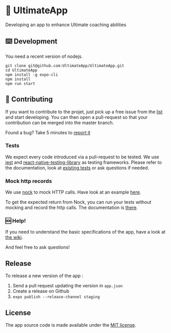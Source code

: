 # 🥏 UltimateApp

Developing an app to enhance Ultimate coaching abilities

## ⌨️ Development

You need a recent version of nodejs.

```
git clone git@github.com:UltimateApp/UltimateApp.git
cd UltimateApp
npm install -g expo-cli
npm install
npm run start
```

## 👏 Contributing

If you want to contribute to the projet, just pick up a free issue from the [list](https://github.com/UltimateApp/UltimateApp/issues) and start developing. You can then open a pull-request so that your contribution can be merged into the master branch.

Found a bug? Take 5 minutes to [report it](https://github.com/UltimateApp/UltimateApp/issues/new?assignees=&labels=bug&template=bug_report.md&title=)

### Tests

We expect every code introduced via a pull-request to be tested.
We use [jest](https://jestjs.io/docs/en/tutorial-react-native) and [react-native-testing-library](https://callstack.github.io/react-native-testing-library/) as testing frameworks. Please refer to the documentation, look at [existing tests](https://github.com/UltimateApp/UltimateApp/blob/master/src/Components/DrillListPage.test.js) or ask questions if needed.

### Mock http records

We use [nock](https://github.com/nock/nock) to mock HTTP calls. Have look at an example [here](https://github.com/UltimateApp/UltimateApp/blob/master/src/Components/shared/VimeoVideo.test.js).

To get the expected return from Nock, you can run your tests without mocking and record the http calls. The documentation is [there](https://github.com/nock/nock#recording).

### 🆘 Help! 
If you need to understand the basic specifications of the app, have a look at [the wiki](https://github.com/UltimateApp/UltimateApp/wiki).

And feel free to ask questions!

## Release

To release a new version of the app :
1. Send a pull request updating the version in `app.json`
2. Create a release on Github
3. `expo publish --release-channel staging`


## License

The app source code is made available under the [MIT license](LICENSE).
